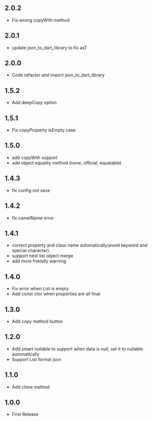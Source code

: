 ## 2.0.2

* Fix wrong copyWith method

## 2.0.1

* update json_to_dart_library to fix asT

## 2.0.0

* Code refactor and import json_to_dart_library

## 1.5.2

* Add deepCopy option

## 1.5.1

* Fix copyProperty isEmpty case

## 1.5.0

* add copyWith support
* add object equality method (none, official, equatable)

## 1.4.3

* fix config not save

## 1.4.2

* fix camelName error

## 1.4.1

* correct property and class name automatically(avoid keyword and special character).
* support nest list object merge
* add more friendly warning

## 1.4.0

* Fix error when List is empty
* Add const ctor when properties are all final

## 1.3.0

* Add copy method button

## 1.2.0

* Add smart nullable to support when data is null, set it to nullable automatically
* Support List format json
  
## 1.1.0

* Add clone method

## 1.0.0

* First Release
